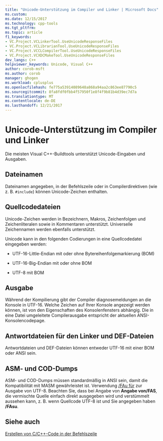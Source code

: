 ```yaml
---
title: "Unicode-Unterstützung im Compiler und Linker | Microsoft Docs"
ms.custom: 
ms.date: 12/15/2017
ms.technology: cpp-tools
ms.tgt_pltfrm: 
ms.topic: article
f1_keywords:
- VC.Project.VCLinkerTool.UseUnicodeResponseFiles
- VC.Project.VCLibrarianTool.UseUnicodeResponseFiles
- VC.Project.VCCLCompilerTool.UseUnicodeResponseFiles
- VC.Project.VCXDCMakeTool.UseUnicodeResponseFiles
dev_langs: C++
helpviewer_keywords: Unicode, Visual C++
author: corob-msft
ms.author: corob
manager: ghogen
ms.workload: cplusplus
ms.openlocfilehash: fe775a53914089648a868a94aa2c863ee87790c5
ms.sourcegitcommit: 8fa8fdf0fbb4f57950f1e8f4f9b81b4d39ec7d7a
ms.translationtype: MT
ms.contentlocale: de-DE
ms.lasthandoff: 12/21/2017
---
```

# <a name="unicode-support-in-the-compiler-and-linker"></a>Unicode-Unterstützung im Compiler und Linker

Die meisten Visual C++-Buildtools unterstützt Unicode-Eingaben und Ausgaben.

## <a name="filenames"></a>Dateinamen

Dateinamen angegeben, in der Befehlszeile oder in Compilerdirektiven (wie z. B. `#include`) können Unicode-Zeichen enthalten.

## <a name="source-code-files"></a>Quellcodedateien

Unicode-Zeichen werden in Bezeichnern, Makros, Zeichenfolgen und Zeichenliteralen sowie in Kommentaren unterstützt.  Universelle Zeichennamen werden ebenfalls unterstützt.

Unicode kann in den folgenden Codierungen in eine Quellcodedatei eingegeben werden:

- UTF-16-Little-Endian mit oder ohne Bytereihenfolgemarkierung (BOM)

- UTF-16-Big-Endian mit oder ohne BOM

- UTF-8 mit BOM

## <a name="output"></a>Ausgabe

Während der Kompilierung gibt der Compiler diagnosemeldungen an die Konsole in UTF-16.  Welche Zeichen auf Ihrer Konsole angezeigt werden können, ist von den Eigenschaften des Konsolenfensters abhängig.  Die in eine Datei umgeleitete Compilerausgabe entspricht der aktuellen ANSI-Konsolencodepage.

## <a name="linker-response-files-and-def-files"></a>Antwortdateien für den Linker und DEF-Dateien

Antwortdateien und DEF-Dateien können entweder UTF-16 mit einer BOM oder ANSI sein.

## <a name="asm-and-cod-dumps"></a>ASM- und COD-Dumps

ASM- und COD-Dumps müssen standardmäßig in ANSI sein, damit die Kompatibilität mit MASM gewährleistet ist. Verwendung [/FAu für](../../build/reference/fa-fa-listing-file.md) zur Ausgabe von UTF-8. Beachten Sie, dass bei Angabe von **Angabe von/FAS**, die vermischte Quelle einfach direkt ausgegeben wird und verstümmelt aussehen kann, z. B. wenn Quellcode UTF-8 ist und Sie angegeben haben **/FAsu**.

## <a name="see-also"></a>Siehe auch

[Erstellen von C/C++-Code in der Befehlszeile](../../build/building-on-the-command-line.md)